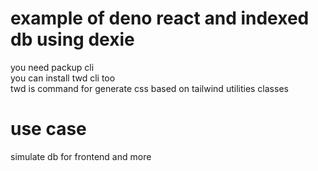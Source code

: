 # example of deno react and indexed db using dexie

you need packup cli  <br>
you can install twd cli too <br>
twd is command for generate css based on tailwind utilities classes 

# use case

simulate db for frontend and more